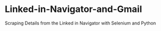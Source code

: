 # Linked-in-Navigator-and-Gmail
Scraping Details from the  Linked in Navigator with Selenium and Python
